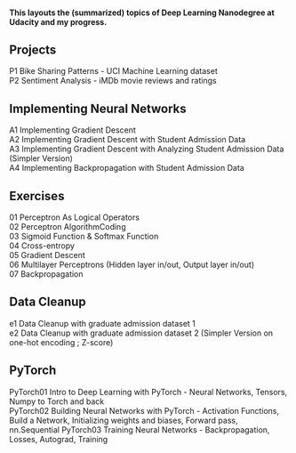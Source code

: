 #### This layouts the (summarized) topics of Deep Learning Nanodegree at Udacity and my progress.

## Projects
P1 Bike Sharing Patterns - UCI Machine Learning dataset  
P2 Sentiment Analysis - iMDb movie reviews and ratings

## Implementing Neural Networks 
A1 Implementing Gradient Descent  
A2 Implementing Gradient Descent with Student Admission Data  
A3 Implementing Gradient Descent with Analyzing Student Admission Data (Simpler Version)  
A4 Implementing Backpropagation with Student Admission Data

## Exercises
01 Perceptron As Logical Operators  
02 Perceptron AlgorithmCoding  
03 Sigmoid Function & Softmax Function  
04 Cross-entropy  
05 Gradient Descent  
06 Multilayer Perceptrons (Hidden layer in/out, Output layer in/out)  
07 Backpropagation

## Data Cleanup
e1 Data Cleanup with graduate admission dataset 1  
e2 Data Cleanup with graduate admission dataset 2 (Simpler Version on one-hot encoding ; Z-score)

## PyTorch
PyTorch01 Intro to Deep Learning with PyTorch - Neural Networks, Tensors, Numpy to Torch and back  
PyTorch02 Building Neural Networks with PyTorch - Activation Functions, Build a Network, Initializing weights and biases, Forward pass, nn.Sequential
PyTorch03 Training Neural Networks - Backpropagation, Losses, Autograd, Training

